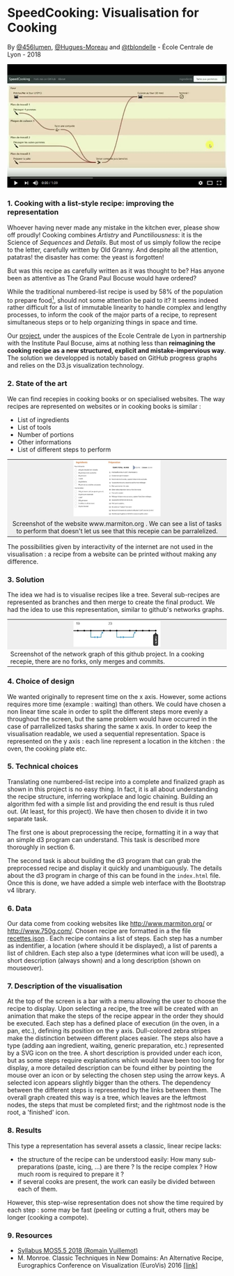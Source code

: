 # SpeedCooking: Visualisation for Cooking
By [@456lumen](https://github.com/456lumen), [@Hugues-Moreau](https://github.com/Hugues-Moreau) and [@tblondelle](https://github.com/tblondelle) - École Centrale de Lyon - 2018


[![Click to watch the demo](/img/thumbnail.JPG)](https://youtu.be/-qPRJQOIp3E "Click to watch the demo")


### 1. Cooking with a list-style recipe: improving the representation
Whoever having never made any mistake in the kitchen ever, please show off proudly! Cooking combines *Artistry* and *Punctiliousness*: it is the Science of *Sequences* and *Details*. But most of us simply follow the recipe to the letter, carefully written by Old Granny. And despite all the attention, patatras! the disaster has come: the yeast is forgotten!

But was this recipe as carefully written as it was thought to be? Has anyone been as attentive as The Grand Paul Bocuse would have ordered?

While the traditional numbered-list recipe is used by 58% of the population to prepare food[<sup>1</sup>](https://www.reportlinker.com/insight/americans-cooking-habits.html), should not some attention be paid to it? It seems indeed rather difficult for a list of immutable linearity to handle complex and lengthy processes, to inform the cook of the major parts of a recipe, to represent simultaneous steps or to help organizing things in space and time.

Our [project](https://tblondelle.github.io/DataVisualisationProject/), under the auspices of the Ecole Centrale de Lyon in partnership with the Institute Paul Bocuse, aims at nothing less than **reimagining the cooking recipe as a new structured, explicit and mistake-impervious way**. The solution we developped is notably based on GitHub progress graphs and relies on the D3.js visualization technology.


### 2. State of the art

We can find recepies in cooking books or on specialised websites. The way recipes are represented on websites or in cooking books is similar :

* List of ingredients
* List of tools
* Number of portions
* Other informations
* List of different steps to perform

<table border="0">
  <tr>
    <td align="center" bgcolor="EFEFEF">
      <img src="/img/recette_brookie_marmiton.JPG" style="width: 200px;">
    </td>
  </tr>
  <tr>
    <td align="center" bgcolor="EFEFEF">
     Screenshot of the website www.marmiton.org . We can see a list of tasks to perform that doesn't let us see that this recepie can be parralelized.
    </td>
  </tr>
</table>


The possibilities given by interactivity of the internet are not used in the visualisation : a recipe from a website can be printed without making any difference.


### 3. Solution

The idea we had is to visualise recipes like a tree. Several sub-recipes are represented as branches and then merge to create the final product. We had the idea to use this representation, similar to github's networks graphs.

<table>
  <tr>
    <td align="center" bgcolor="EFEFEF">
      <img src="/img/structure github.JPG" style="width: 200px;">
    </td>
  </tr>
  <tr>
    <td>
     Screenshot of the network graph of this github project. In a cooking recepie, there are no forks, only merges and commits.
    </td>
  </tr>
</table>



### 4. Choice of design
We wanted originally to represent time on the x axis. However, some actions requires more time (example : waiting) than others. We could have chosen a non linear time scale in order to split the different steps more evenly a throughout the screen, but the same problem would have occurred in the case of parrallelized tasks sharing the same x axis. In order to keep the visualisation readable, we used a sequential representation.  Space is represented on the y axis : each line represent a location in the kitchen : the oven, the cooking plate etc.


### 5. Technical choices
Translating one numbered-list recipe into a complete and finalized graph as shown in this project is no easy thing. In fact, it is all about understanding the recipe structure, inferring workplace and logic chaining. Building an algorithm fed with a simple list and providing the end result is thus ruled out. (At least, for this project). We have then chosen to divide it in two separate task.

The first one is about preprocessing the recipe, formatting it in a way that an simple d3 program can understand. This task is described more thoroughly in section 6.

The second task is about building the d3 program that can grab the preprocessed recipe and display it quickly and unambiguously. The details about the d3 program in charge of this can be found in the `index.html` file. Once this is done, we have added a simple web interface with the Bootstrap v4 library.



### 6. Data

Our data come from cooking websites like http://www.marmiton.org/ or http://www.750g.com/. Chosen recipe are formatted in a the file [recettes.json](https://github.com/tblondelle/DataVisualisationProject/blob/master/recettes.json) . Each recipe contains a list of steps. Each step has a number as indentifier, a location (where should it be displayed), a list of parents a list of children. Each step also a type (determines what icon will be used), a short description (always shown) and a long description (shown on mouseover).

### 7. Description of the visualisation

At the top of the screen is a bar with a menu allowing the user to choose the recipe to display. Upon selecting a recipe, the tree will be created with an animation that make the steps of the recipe appear in the order they should be executed.
Each step has a defined place of execution (in the oven, in a pan, etc.), defining its position on the y axis. Dull-colored zebra stripes make the distinction between different places easier.  The steps also have a type (adding aan ingredient, waiting, generic preparation, etc.) represented by a SVG icon on the tree. A short description is provided under each icon, but as some steps require explanations which would have been too long for display, a more detailed description can be found either by pointing the mouse over an icon or by selecting the chosen step using the arrow keys. A selected icon appears slightly bigger than the others. The dependency between the different steps is represented by the links between them. The overall graph created this way is a tree, which leaves are the leftmost nodes, the steps that must be completed first; and the rightmost node is the root, a 'finished' icon.



### 8. Results

This type a representation has several assets a classic, linear recipe lacks:
- the structure of the recipe can be understood easily: How many sub-preparations (paste, icing, ...) are there ? Is the recipe complex ? How much room is required to prepare it ?
- if several cooks are present, the work can easily be divided between each of them.

However, this step-wise representation does not show the time required by each step : some may be fast (peeling or cutting a fruit, others may be longer (cooking a compote).

### 9. Resources
- [Syllabus MOS5.5 2018 (Romain Vuillemot)](https://github.com/LyonDataViz/MOS5.5-Dataviz)
- M. Monroe. Classic Techniques in New Domains: An Alternative Recipe, Eurographics Conference on Visualization (EuroVis) 2016 [[link]](https://diglib.eg.org/bitstream/handle/10.2312/eurovisshort20161172/119-123.pdf?sequence=1&isAllowed=y)
